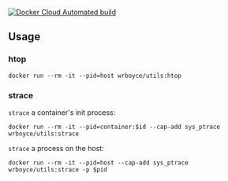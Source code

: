 [![Docker Cloud Automated build](https://img.shields.io/docker/cloud/automated/wrboyce/utils)](https://hub.docker.com/r/wrboyce/utils)

## Usage

### htop

```
docker run --rm -it --pid=host wrboyce/utils:htop
```

### strace

`strace` a container's init process:

```
docker run --rm -it --pid=container:$id --cap-add sys_ptrace wrboyce/utils:strace
```

`strace` a process on the host:

```
docker run --rm -it --pid=host --cap-add sys_ptrace wrboyce/utils:strace -p $pid
```
